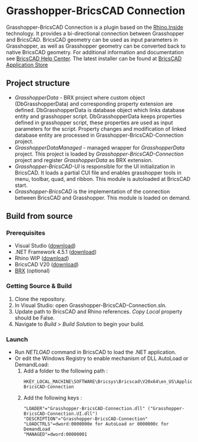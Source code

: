 # Grasshopper-BricsCAD Connection
Grasshopper-BricsCAD Connection is a plugin based on the [Rhino.Inside](https://github.com/mcneel/rhino.inside) technology.
It provides a bi-directional connection between Grasshopper and BricsCAD. BricsCAD geometry can be used as input parameters in Grasshopper, as well as Grasshopper geometry can be converted back to native BricsCAD geometry.
For additional information and documentation see [BricsCAD Help Center](https://help.bricsys.com/hc/en-us/articles/360025542454-Rhino-Grasshopper-Integration).
The latest installer can be found at [BricsCAD Application Store](https://www.bricsys.com/applications/a/?rhino/grasshopper-connection-for-bricscad-bim-a1353-al2360)

## Project structure
* *GrasshopperData* - BRX project where custom object (DbGrasshopperData) and corresponding property extension are defined. DbGrasshopperData is database object which links database entity and grasshopper script. DbGrasshopperData keeps properties defined in grasshopper script, these properties are used as input parameters for the script. Property changes and modification of linked database entity are processed in Grasshopper-BricsCAD-Connection project.
* *GrasshopperDataManaged* - managed wrapper for *GrasshopperData* project. This project is loaded by *Grasshopper-BricsCAD-Connection* project and register *GrasshopperData* as BRX extension.
* *Grasshopper-BricsCAD-UI* is responsible for the UI initialization in BricsCAD. It loads a partial CUI file and enables grasshopper tools in menu, toolbar, quad, and ribbon. This module is autoloaded at BricsCAD start.
* *Grasshopper-BricsCAD* is the implementation of the connection between BricsCAD and Grasshopper. This module is loaded on demand.

## Build from source
### Prerequisites
* Visual Studio ([download](https://visualstudio.microsoft.com/downloads/))
* .NET Framework 4.5.1 ([download](https://dotnet.microsoft.com/download/visual-studio-sdks))
* Rhino WIP ([download](https://www.rhino3d.com/download/rhino/wip))
* BricsCAD V20 ([download](https://www.bricsys.com/common/download.jsp))
* [BRX](https://www.bricsys.com/bricscad/help/en_US/CurVer/DevRef/source/BRX_01.htm) (optional)

### Getting Source & Build
1. Clone the repository.
2. In Visual Studio: open Grasshopper-BricsCAD-Connection.sln.
3. Update path to BricsCAD and Rhino references. _Copy Local_ property should be False.
4. Navigate to _Build_ > _Build Solution_ to begin your build.

### Launch
* Run *NETLOAD* command in BricsCAD to load the .NET application. 
* Or edit the Windows Registry to enable mechanism of DLL AutoLoad or DemandLoad:  
  1. Add a folder to the following path : 
     ```
     HKEY_LOCAL_MACHINE\SOFTWARE\Bricsys\Bricscad\V20x64\en_US\Applications\Grasshopper-BricsCAD-Connection
     ```
  2. Add the following keys :
     ```
     "LOADER"="Grasshopper-BricsCAD-Connection.dll" ("Grasshopper-BricsCAD-Connection.UI.dll")
     "DESCRIPTION"="Grasshopper-BricsCAD-Connection"
     "LOADCTRLS"=dword:0000000e for AutoLoad or 0000000c for DemandLoad
     "MANAGED"=dword:00000001
     ```
